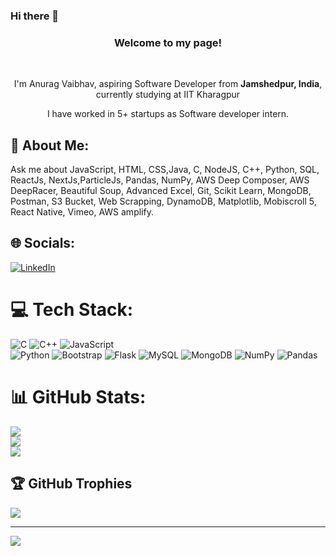 ### Hi there 👋
<h3 align='center'>Welcome to my page!</h3>
</br> 
<p align='center'>
I'm Anurag Vaibhav, aspiring Software Developer from <b>Jamshedpur, India</b>, currently studying at IIT Kharagpur</p>
<p align='center'>
  I have worked in 5+ startups as Software developer intern.
</p>
<h2> 💫 About Me: </h2>
Ask me about  JavaScript, HTML, CSS,Java, C, NodeJS, C++, Python, SQL, ReactJs, NextJs,ParticleJs, Pandas, NumPy, AWS Deep Composer, AWS DeepRacer, Beautiful Soup, Advanced Excel, Git, Scikit
Learn, MongoDB, Postman, S3 Bucket, Web Scrapping, DynamoDB, Matplotlib, Mobiscroll 5, React Native, Vimeo, AWS amplify.


## 🌐 Socials:
[![LinkedIn](https://img.shields.io/badge/LinkedIn-%230077B5.svg?logo=linkedin&logoColor=white)](https://www.linkedin.com/in/av15/) 

# 💻 Tech Stack:
![C](https://img.shields.io/badge/c-%2300599C.svg?style=for-the-badge&logo=c&logoColor=white) 
![C++](https://img.shields.io/badge/c++-%2300599C.svg?style=for-the-badge&logo=c%2B%2B&logoColor=white) 
![JavaScript](https://img.shields.io/badge/javascript-%23323330.svg?style=for-the-badge&logo=javascript&logoColor=%23F7DF1E)  
![Python](https://img.shields.io/badge/python-3670A0?style=for-the-badge&logo=python&logoColor=ffdd54) 
![Bootstrap](https://img.shields.io/badge/bootstrap-%23563D7C.svg?style=for-the-badge&logo=bootstrap&logoColor=white) 
![Flask](https://img.shields.io/badge/flask-%23000.svg?style=for-the-badge&logo=flask&logoColor=white) 
![MySQL](https://img.shields.io/badge/mysql-%2300f.svg?style=for-the-badge&logo=mysql&logoColor=white) 
![MongoDB](https://img.shields.io/badge/MongoDB-%234ea94b.svg?style=for-the-badge&logo=mongodb&logoColor=white) 
![NumPy](https://img.shields.io/badge/numpy-%23013243.svg?style=for-the-badge&logo=numpy&logoColor=white) 
![Pandas](https://img.shields.io/badge/pandas-%23150458.svg?style=for-the-badge&logo=pandas&logoColor=white) 
# 📊 GitHub Stats:
![](https://github-readme-stats.vercel.app/api?username=Anurag15v&theme=dark&hide_border=false&include_all_commits=false&count_private=false)<br/>
![](https://github-readme-streak-stats.herokuapp.com/?user=Anurag15v&theme=dark&hide_border=false)<br/>
![](https://github-readme-stats.vercel.app/api/top-langs/?username=Anurag15v&theme=dark&hide_border=false&include_all_commits=false&count_private=false&layout=compact)

## 🏆 GitHub Trophies
![](https://github-profile-trophy.vercel.app/?username=Anurag15v&theme=radical&no-frame=false&no-bg=true&margin-w=4)

---
[![](https://visitcount.itsvg.in/api?id=Anurag15v&icon=0&color=0)](https://visitcount.itsvg.in)
